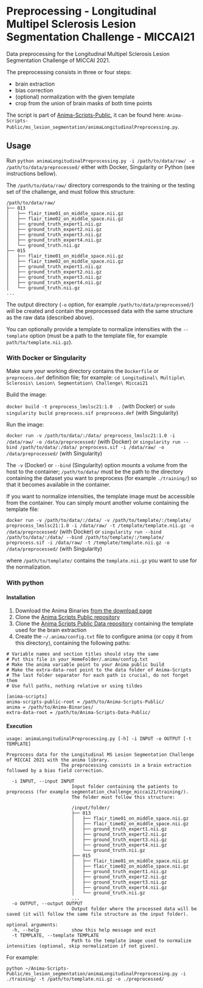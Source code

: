 # Preprocessing - Longitudinal Multipel Sclerosis Lesion Segmentation Challenge - MICCAI21

Data preprocessing for the Longitudinal Multipel Sclerosis Lesion Segmentation Challenge of MICCAI 2021.

The preprocessing consists in three or four steps:
 - brain extraction
 - bias correction
 - (optional) normalization with the given template
 - crop from the union of brain masks of both time points

The script is part of [Anima-Scripts-Public](https://github.com/Inria-Visages/Anima-Scripts-Public), it can be found here: `Anima-Scripts-Public/ms_lesion_segmentation/animaLongitudinalPreprocessing.py`.

## Usage

Run `python animaLongitudinalPreprocessing.py -i /path/to/data/raw/ -o /path/to/data/preprocessed/` either with Docker, Singularity or Python (see instructions bellow).

The `/path/to/data/raw/` directory corresponds to the training or the testing set of the challenge, and must follow this structure:

```
/path/to/data/raw/
├── 013
│   ├── flair_time01_on_middle_space.nii.gz
│   ├── flair_time02_on_middle_space.nii.gz
│   ├── ground_truth_expert1.nii.gz
│   ├── ground_truth_expert2.nii.gz
│   ├── ground_truth_expert3.nii.gz
│   ├── ground_truth_expert4.nii.gz
│   └── ground_truth.nii.gz
├── 015
│   ├── flair_time01_on_middle_space.nii.gz
│   ├── flair_time02_on_middle_space.nii.gz
│   ├── ground_truth_expert1.nii.gz
│   ├── ground_truth_expert2.nii.gz
│   ├── ground_truth_expert3.nii.gz
│   ├── ground_truth_expert4.nii.gz
│   └── ground_truth.nii.gz
...
```

The output directory (`-o` option, for example `/path/to/data/preprocessed/`) will be created and contain the preprocessed data with the same structure as the raw data (described above).

You can optionally provide a template to normalize intensities with the `--template` option (must be a path to the template file, for example `path/to/template.nii.gz`).

### With Docker or Singularity

Make sure your working directory contains the `Dockerfile` or `preprocess.def` definition file; for example: `cd Longitudinal\ Multiple\ Sclerosis\ Lesion\ Segmentation\ Challenge\ Miccai21`

Build the image:

`docker build -t preprocess_lmslsc21:1.0  .` (with Docker)
 or
`sudo singularity build preprocess.sif preprocess.def` (with Singularity)

Run the image:

`docker run -v /path/to/data/:/data/ preprocess_lmslsc21:1.0 -i /data/raw/ -o /data/preprocessed/` (with Docker)
 or
`singularity run --bind /path/to/data/:/data/ preprocess.sif -i /data/raw/ -o /data/preprocessed/` (with Singularity)

The `-v` (Docker) or `--bind` (Singularity) option mounts a volume from the host to the container; `/path/to/data/` must be the path to the directory containing the dataset you want to preprocess (for example `./training/`) so that it becomes available in the container.

If you want to normalize intensities, the template image must be accessible from the container. You can simply mount another volume containing the template file:

`docker run -v /path/to/data/:/data/ -v /path/to/template/:/template/ preprocess_lmslsc21:1.0 -i /data/raw/ -t /template/template.nii.gz -o /data/preprocessed/` (with Docker)
 or
`singularity run --bind /path/to/data/:/data/ --bind /path/to/template/:/template/ preprocess.sif -i /data/raw/ -t /template/template.nii.gz -o /data/preprocessed/` (with Singularity)

where `/path/to/template/` contains the `template.nii.gz` you want to use for the normalization.

### With python

#### Installation

 1. Download the Anima Binaries [from the download page](https://anima.irisa.fr/downloads/)
 2. Clone the [Anima Scripts Public repository](https://github.com/Inria-Visages/Anima-Scripts-Public)
 3. Clone the [Anima Scripts Public Data repository](https://github.com/Inria-Visages/Anima-Scripts-Data-Public/) containing the template used for the brain extraction
 4. Create the `~/.anima/config.txt` file to configure anima (or copy it from this directory), containing the following paths:
 

```
# Variable names and section titles should stay the same
# Put this file in your HomeFolder/.anima/config.txt
# Make the anima variable point to your Anima public build
# Make the extra-data-root point to the data folder of Anima-Scripts
# The last folder separator for each path is crucial, do not forget them
# Use full paths, nothing relative or using tildes 

[anima-scripts]
anima-scripts-public-root = /path/to/Anima-Scripts-Public/
anima = /path/to/Anima-Binaries/
extra-data-root = /path/to/Anima-Scripts-Data-Public/
```

#### Execution

```
usage: animaLongitudinalPreprocessing.py [-h] -i INPUT -o OUTPUT [-t TEMPLATE]

Preprocess data for the Longitudinal MS Lesion Segmentation Challenge of MICCAI 2021 with the anima library. 
                    The preprocessing consists in a brain extraction followed by a bias field correction.
  
  -i INPUT, --input INPUT
                        Input folder containing the patients to preprocess (for example segmentation_challenge_miccai21/training/).
                        The folder must follow this structure:
                        
                        /input/folder/
                        ├── 013
                        │   ├── flair_time01_on_middle_space.nii.gz
                        │   ├── flair_time02_on_middle_space.nii.gz
                        │   ├── ground_truth_expert1.nii.gz
                        │   ├── ground_truth_expert2.nii.gz
                        │   ├── ground_truth_expert3.nii.gz
                        │   ├── ground_truth_expert4.nii.gz
                        │   └── ground_truth.nii.gz
                        ├── 015
                        │   ├── flair_time01_on_middle_space.nii.gz
                        │   ├── flair_time02_on_middle_space.nii.gz
                        │   ├── ground_truth_expert1.nii.gz
                        │   ├── ground_truth_expert2.nii.gz
                        │   ├── ground_truth_expert3.nii.gz
                        │   ├── ground_truth_expert4.nii.gz
                        │   └── ground_truth.nii.gz
                        ...
  -o OUTPUT, --output OUTPUT
                        Output folder where the processed data will be saved (it will follow the same file structure as the input folder).

optional arguments:
  -h, --help            show this help message and exit
  -t TEMPLATE, --template TEMPLATE
                        Path to the template image used to normalize intensities (optional, skip normalization if not given).

```

For example:

`python ~/Anima-Scripts-Public/ms_lesion_segmentation/animaLongitudinalPreprocessing.py -i ./training/ -t /path/to/template.nii.gz -o ./preprocessed/`